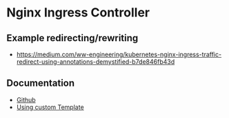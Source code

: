 # Nginx Ingress Controller 


## Example redirecting/rewriting

  * https://medium.com/ww-engineering/kubernetes-nginx-ingress-traffic-redirect-using-annotations-demystified-b7de846fb43d

## Documentation 

  * [Github](https://github.com/kubernetes/ingress-nginx)
  * [Using custom Template](https://kubernetes.github.io/ingress-nginx/user-guide/nginx-configuration/custom-template/)


